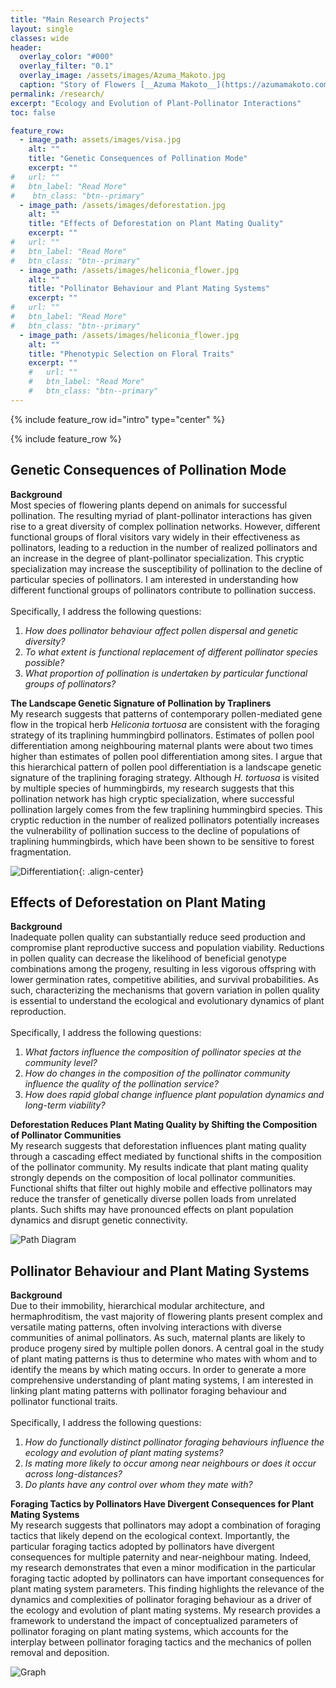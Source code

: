 ```yaml
---
title: "Main Research Projects"
layout: single
classes: wide
header:
  overlay_color: "#000"
  overlay_filter: "0.1"
  overlay_image: /assets/images/Azuma_Makoto.jpg
  caption: "Story of Flowers [__Azuma Makoto__](https://azumamakoto.com/1669/)"
permalink: /research/
excerpt: "Ecology and Evolution of Plant-Pollinator Interactions"
toc: false

feature_row:
  - image_path: assets/images/visa.jpg
    alt: ""
    title: "Genetic Consequences of Pollination Mode"
    excerpt: ""
#   url: ""
#   btn_label: "Read More"
#    btn_class: "btn--primary"
  - image_path: /assets/images/deforestation.jpg
    alt: ""
    title: "Effects of Deforestation on Plant Mating Quality"
    excerpt: ""
#   url: ""
#   btn_label: "Read More"
#   btn_class: "btn--primary"
  - image_path: /assets/images/heliconia_flower.jpg
    alt: ""
    title: "Pollinator Behaviour and Plant Mating Systems"
    excerpt: ""
#   url: ""
#   btn_label: "Read More"
#   btn_class: "btn--primary"
  - image_path: /assets/images/heliconia_flower.jpg
    alt: ""
    title: "Phenotypic Selection on Floral Traits"
    excerpt: ""
    #   url: ""
    #   btn_label: "Read More"
    #   btn_class: "btn--primary"
---
```


{% include feature_row id="intro" type="center" %}

{% include feature_row %}

## Genetic Consequences of Pollination Mode

__Background__
<br>
Most species of flowering plants depend on animals for successful pollination. The resulting myriad of plant-pollinator interactions has given rise to a great diversity of complex pollination networks. However, different functional groups of floral visitors vary widely in their effectiveness as pollinators, leading to a reduction in the number of realized pollinators and an increase in the degree of plant-pollinator specialization. This cryptic specialization may increase the susceptibility of pollination to the decline of particular species of pollinators. I am interested in understanding how different functional groups of pollinators contribute to pollination success.
<br><br>
Specifically, I address the following questions:

1. _How does pollinator behaviour affect pollen dispersal and genetic diversity?_
2. _To what extent is functional replacement of different pollinator species possible?_
3. _What proportion of pollination is undertaken by particular functional groups of pollinators?_

__The Landscape Genetic Signature of Pollination by Trapliners__
<br>
My research suggests that patterns of contemporary pollen-mediated gene flow in the tropical herb _Heliconia tortuosa_ are consistent with the foraging strategy of its traplining hummingbird pollinators. Estimates of pollen pool differentiation among neighbouring maternal plants were about two times higher than estimates of pollen pool differentiation among sites. I argue that this hierarchical pattern of pollen pool differentiation is a landscape genetic signature of the traplining foraging strategy. Although _H. tortuosa_ is visited by multiple species of hummingbirds, my research suggests that this pollination network has high cryptic specialization, where successful pollination largely comes from the few traplining hummingbird species. This cryptic reduction in the number of realized pollinators potentially increases the vulnerability of pollination success to the decline of populations of traplining hummingbirds, which have been shown to be sensitive to forest fragmentation.

![Differentiation](/assets/images/chapter_1.png){: .align-center}

## Effects of Deforestation on Plant Mating

__Background__
<br>
Inadequate pollen quality can substantially reduce seed production and compromise plant reproductive success and population viability. Reductions in pollen quality can decrease the likelihood of beneficial genotype combinations among the progeny, resulting in less vigorous offspring with lower germination rates, competitive abilities, and survival probabilities. As such, characterizing the mechanisms that govern variation in pollen quality is essential to understand the ecological and evolutionary dynamics of plant reproduction.
<br><br>
Specifically, I address the following questions:
<br>
1. _What factors influence the composition of pollinator species at the community level?_
2. _How do changes in the composition of the pollinator community influence the quality of the pollination service?_
3. _How does rapid global change influence plant population dynamics and long-term viability?_

__Deforestation Reduces Plant Mating Quality by Shifting the Composition of Pollinator Communities__
<br>
My research suggests that deforestation influences plant mating quality through a cascading effect mediated by functional shifts in the composition of the pollinator community. My results indicate that plant mating quality strongly depends on the composition of local pollinator communities. Functional shifts that filter out highly mobile and effective pollinators may reduce the transfer of genetically diverse pollen loads from unrelated plants. Such shifts may have pronounced effects on plant population dynamics and disrupt genetic connectivity.

![Path Diagram](/assets/images/chapter_2.jpg)

## Pollinator Behaviour and Plant Mating Systems

__Background__
<br>
Due to their immobility, hierarchical modular architecture, and hermaphroditism, the vast majority of flowering plants present complex and versatile mating patterns, often involving interactions with diverse communities of animal pollinators. As such, maternal plants are likely to produce progeny sired by multiple pollen donors. A central goal in the study of plant mating patterns is thus to determine who mates with whom and to identify the means by which mating occurs. In order to generate a more comprehensive understanding of plant mating systems, I am interested in linking plant mating patterns with pollinator foraging behaviour and pollinator functional traits.
<br><br>
Specifically, I address the following questions:
<br>
1. _How do functionally distinct pollinator foraging behaviours influence the ecology and evolution of plant mating systems?_
2. _Is mating more likely to occur among near neighbours or does it occur across long-distances?_
3. _Do plants have any control over whom they mate with?_

__Foraging Tactics by Pollinators Have Divergent Consequences for Plant Mating Systems__
<br>
My research suggests that pollinators may adopt a combination of foraging tactics that likely depend on the ecological context. Importantly, the particular foraging tactics adopted by pollinators have divergent consequences for multiple paternity and near-neighbour mating. Indeed, my research demonstrates that even a minor modification in the particular foraging tactic adopted by pollinators can have important consequences for plant mating system parameters. This finding highlights the relevance of the dynamics and complexities of pollinator foraging behaviour as a driver of the ecology and evolution of plant mating systems. My research provides a framework to understand the impact of conceptualized parameters of pollinator foraging on plant mating systems, which accounts for the interplay between pollinator foraging tactics and the mechanics of pollen removal and deposition.

![Graph](/assets/images/chapter_3.jpg)
